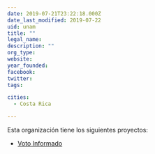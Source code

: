 ```yaml
---
date: 2019-07-21T23:22:18.000Z
date_last_modified: 2019-07-22
uid: unam
title: ""
legal_name: 
description: ""
org_type: 
website: 
year_founded: 
facebook: 
twitter: 
tags:

cities: 
  - Costa Rica

---
```


Esta organización tiene los siguientes proyectos:

- [Voto Informado](/i/voto-informado-2018.html)
